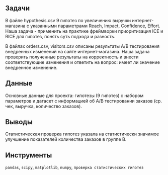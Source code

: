 ## Задачи
В файле hypothesis.csv 9 гипотез по увеличению выручки интернет-магазина с указанными параметрами Reach, Impact, Confidence, Effort.
Наша задача - применить на практике фреймворки приоритизация ICE и RICE для гипотез, понять суть подхода и разность.

В файлах orders.csv, visitors.csv описаны результаты A/B тестирования внедренных изменений на сайте интернет-магазина.
Наша задача проверить полученные результаты на корректность и внести соответствующие изменения и ответить на вопрос: имеет ли значение внедренное изменение.

## Данные
Основные данные для проекта: гипотезы (9 гипотез) с набором параметров и датасет с информацией об A/B тестировании заказов (ср. чек, выручка, количество заказов).

## Выводы
Статистическая проверка гипотез указала на статистически значимое улучшение показателей количества заказов в группе B.

## Инструменты
`pandas`, `scipy`, `matplotlib`, `numpy`, `проверка статистических гипотез`
